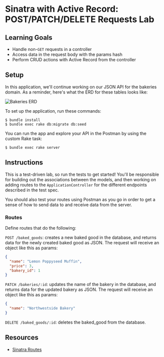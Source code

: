 # Sinatra with Active Record: POST/PATCH/DELETE Requests Lab

## Learning Goals

- Handle non-`GET` requests in a controller
- Access data in the request body with the params hash
- Perform CRUD actions with Active Record from the controller

## Setup

In this application, we'll continue working on our JSON API for the bakeries
domain. As a reminder, here's what the ERD for these tables looks like:

![Bakeries ERD](https://curriculum-content.s3.amazonaws.com/phase-3/sinatra-with-active-record-get-lab/bakeries-baked_goods-erd.png)

To set up the application, run these commands:

```console
$ bundle install
$ bundle exec rake db:migrate db:seed
```

You can run the app and explore your API in the Postman by using the custom Rake
task:

```console
$ bundle exec rake server
```

## Instructions

This is a test-driven lab, so run the tests to get started! You'll be
responsible for building out the associations between the models, and then
working on adding routes to the `ApplicationController` for the different
endpoints described in the test spec.

You should also test your routes using Postman as you go in order to get a sense
of how to send data to and receive data from the server.

### Routes

Define routes that do the following:

`POST /baked_goods`: creates a new baked good in the database, and returns
data for the newly created baked good as JSON. The request will receive an object like this as params:

```json
{
  "name": "Lemon Poppyseed Muffin",
  "price": 3,
  "bakery_id": 1
}
```

`PATCH /bakeries/:id`: updates the name of the bakery in the database, and
returns data for the updated bakery as JSON. The request will receive an object
like this as params:

```json
{
  "name": "Northwestside Bakery"
}
```

`DELETE /baked_goods/:id`: deletes the baked_good from the database.

## Resources

- [Sinatra Routes](https://rubydoc.info/gems/sinatra#routes)
